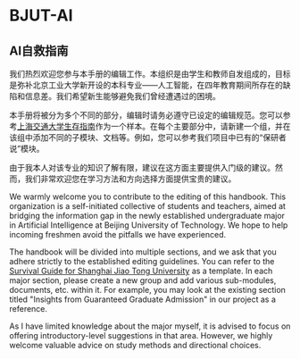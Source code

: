 # BJUT-AI

## AI自救指南

我们热烈欢迎您参与本手册的编辑工作。本组织是由学生和教师自发组成的，目标是弥补北京工业大学新开设的本科专业——人工智能，在四年教育期间所存在的缺陷和信息差。我们希望新生能够避免我们曾经遭遇过的困境。

本手册将被分为多个不同的部分，编辑时请务必遵守已设定的编辑规范。您可以参考[上海交通大学生存指南](https://survivesjtu.gitbook.io/survivesjtumanual/)作为一个样本。在每个主要部分中，请新建一个组，并在该组中添加不同的子模块、文档等。例如，您可以参考我们项目中已有的“保研者说”模块。

由于我本人对该专业的知识了解有限，建议在这方面主要提供入门级的建议。然而，我们非常欢迎您在学习方法和方向选择方面提供宝贵的建议。

We warmly welcome you to contribute to the editing of this handbook. This organization is a self-initiated collective of students and teachers, aimed at bridging the information gap in the newly established undergraduate major in Artificial Intelligence at Beijing University of Technology. We hope to help incoming freshmen avoid the pitfalls we have experienced.

The handbook will be divided into multiple sections, and we ask that you adhere strictly to the established editing guidelines. You can refer to the [Survival Guide for Shanghai Jiao Tong University](https://survivesjtu.gitbook.io/survivesjtumanual/) as a template. In each major section, please create a new group and add various sub-modules, documents, etc. within it. For example, you may look at the existing section titled "Insights from Guaranteed Graduate Admission" in our project as a reference.

As I have limited knowledge about the major myself, it is advised to focus on offering introductory-level suggestions in that area. However, we highly welcome valuable advice on study methods and directional choices.